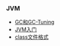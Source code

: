 ### JVM
- [GC和GC-Tuning](./notes/GC和GC-Tuning.md)
- [JVM入门](./notes/JVM入门.md)
- [class文件格式](./notes/class文件格式.md)
